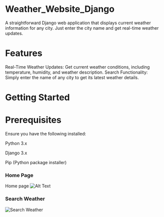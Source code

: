 # Weather_Website_Django
A straightforward Django web application that displays current weather information for any city. Just enter the city name and get real-time weather updates.
#  Features

Real-Time Weather Updates: Get current weather conditions, including temperature, humidity, and weather description.
Search Functionality: Simply enter the name of any city to get its latest weather details.

# Getting Started

# Prerequisites
Ensure you have the following installed:

Python 3.x

Django 3.x

Pip (Python package installer)

###  Home Page
Home page ![Alt Text](https://drive.google.com/file/d/11FLywxvRYnb1BqwHqgLR3_klde6x1HPh/view?usp=drive_link)

### Search Weather
![Search Weather](https://drive.google.com/uc?export=view&id=1NldfXJY2Lpjb2uOR4N7rZkzrdAIcRIFW)

